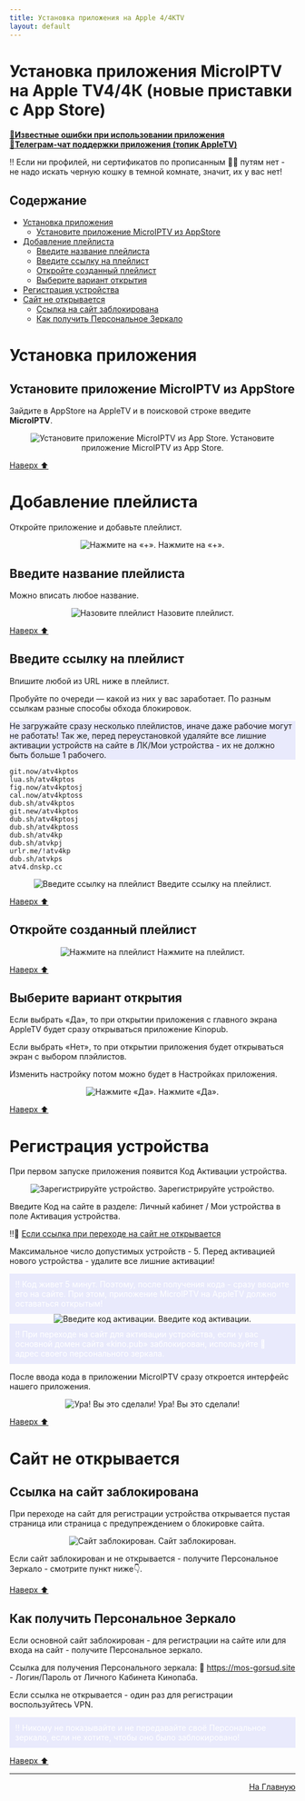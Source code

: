 ```yaml
---
title: Установка приложения на Apple 4/4КTV 
layout: default
---
```

# Установка приложения MicroIPTV на Apple TV4/4К (новые приставки с App Store)

<a href="" target="_blank" rel="noopener noreferrer">**🔗Известные ошибки при использовании приложения**</a>  
<a href="https://tg.kprtfm.com/" target="_blank" rel="noopener noreferrer">**🔗Телеграм-чат поддержки приложения (топик AppleTV)**</a>  


‼️ Если ни профилей, ни сертификатов по прописанным ☝🏼 путям нет - не надо искать черную кошку в темной комнате, значит, их у вас нет!

## Содержание
- [Установка приложения](#установка-приложения)
  - [Установите приложение MicroIPTV из AppStore](#установите-приложение-microiptv-из-appstore)
- [Добавление плейлиста](#добавление-плейлиста)
  - [Введите название плейлиста](#введите-название-плейлиста)
  - [Введите ссылку на плейлист](#введите-ссылку-на-плейлист)
  - [Откройте созданный плейлист](#откройте-созданный-плейлист)
  - [Выберите вариант открытия](#выберите-вариант-открытия)
- [Регистрация устройства](#регистрация-устройства)
- [Сайт не открывается](#сайт-не-открывается)
  - [Ссылка на сайт заблокирована](#ссылка-на-сайт-заблокирована)
  - [Как получить Персональное Зеркало](#как-получить-персональное-зеркало)

# Установка приложения

## Установите приложение MicroIPTV из AppStore

Зайдите в AppStore на AppleTV и в поисковой строке введите **MicroIPTV**.
<div style="text-align: center;">
  <img src="https://lazykpub.github.io/Lazykpub/assets/images/micro_install_01.png" alt="Установите приложение MicroIPTV из App Store." style="max-width: 100%; height: auto; cursor: pointer;" onclick="this.style.maxWidth = this.style.maxWidth === '100%' ? '100vw' : '100%';">
Установите приложение MicroIPTV из App Store.
</div>

[Наверх ⬆️](#содержание)

# Добавление плейлиста

Откройте приложение и добавьте плейлист.
<div style="text-align: center;">
  <img src="https://lazykpub.github.io/Lazykpub/assets/images/micro_install_02.png" alt="Нажмите на «+»." style="max-width: 100%; height: auto; cursor: pointer;" onclick="this.style.maxWidth = this.style.maxWidth === '100%' ? '100vw' : '100%';">
Нажмите на «+».
</div>


## Введите название плейлиста

Можно вписать любое название.
<div style="text-align: center;">
  <img src="https://lazykpub.github.io/Lazykpub/assets/images/micro_install_03.png" alt="Назовите плейлист" style="max-width: 100%; height: auto; cursor: pointer;" onclick="this.style.maxWidth = this.style.maxWidth === '100%' ? '100vw' : '100%';">
Назовите плейлист.
</div>

[Наверх ⬆️](#содержание)

## Введите ссылку на плейлист

Впишите любой из URL ниже в плейлист.

Пробуйте по очереди — какой из них у вас заработает. По разным ссылкам разные способы обхода блокировок.

<div style="background-color: #E9EAFC; color: "black"; padding: 10px;">
Не загружайте сразу несколько плейлистов, иначе даже рабочие могут не работать! Так же, перед переустановкой удаляйте все лишние активации устройств на сайте в ЛК/Мои устройства - их не должно быть больше 1 рабочего.
</div>  

```
git.now/atv4kptos
lua.sh/atv4kptos
fig.now/atv4kptosj
cal.now/atv4kptoss
dub.sh/atv4kptos
git.new/atv4kptos
dub.sh/atv4kptosj
dub.sh/atv4kptoss
dub.sh/atv4kp
dub.sh/atvkpj
urlr.me/!atv4kp
dub.sh/atvkps
atv4.dnskp.cc
```
<div style="text-align: center;">
  <img src="https://lazykpub.github.io/Lazykpub/assets/images/micro_install_04.png" alt="Введите ссылку на плейлист" style="max-width: 100%; height: auto; cursor: pointer;" onclick="this.style.maxWidth = this.style.maxWidth === '100%' ? '100vw' : '100%';">
Введите ссылку на плейлист.
</div>


[Наверх ⬆️](#содержание)

## Откройте созданный плейлист
<div style="text-align: center;">
  <img src="https://lazykpub.github.io/Lazykpub/assets/images/micro_install_05.png" alt="Нажмите на плейлист" style="max-width: 100%; height: auto; cursor: pointer;" onclick="this.style.maxWidth = this.style.maxWidth === '100%' ? '100vw' : '100%';">
Нажмите на плейлист.
</div>


[Наверх ⬆️](#содержание)

## Выберите вариант открытия

Если выбрать «Да», то при открытии приложения с главного экрана AppleTV будет сразу открываться приложение Kinopub.

Если выбрать «Нет», то при открытии приложения будет открываться экран с выбором плэйлистов.

Изменить настройку потом можно будет в Настройках приложения.
<div style="text-align: center;">
  <img src="https://lazykpub.github.io/Lazykpub/assets/images/micro_install_06.png" alt="Нажмите «Да»." style="max-width: 100%; height: auto; cursor: pointer;" onclick="this.style.maxWidth = this.style.maxWidth === '100%' ? '100vw' : '100%';">
Нажмите «Да».
</div>


[Наверх ⬆️](#содержание)

# Регистрация устройства

При первом запуске приложения появится Код Активации устройства.
<div style="text-align: center;">
  <img src="https://lazykpub.github.io/Lazykpub/assets/images/micro_install_07.png" alt="Зарегистрируйте устройство." style="max-width: 100%; height: auto; cursor: pointer;" onclick="this.style.maxWidth = this.style.maxWidth === '100%' ? '100vw' : '100%';">
Зарегистрируйте устройство.
</div>

Введите Код на сайте в разделе: Личный кабинет / Мои устройства в поле Активация устройства.

‼️🔗 [Если ссылка при переходе на сайт не открывается](#сайт-не-открывается)

Максимальное число допустимых устройств - 5. Перед активацией нового устройства - удалите все лишние активации!

<div style="background-color: #E9EAFC; color: #ffffff; padding: 10px;">
‼️ Код живет 5 минут. Поэтому, после получения кода - сразу вводите его на сайте. При этом, приложение MicroIPTV на AppleTV должно оставаться открытым!
</div>
<div style="text-align: center;">
  <img src="https://lazykpub.github.io/Lazykpub/assets/images/micro_install_08.png" alt="Введите код активации." style="max-width: 100%; height: auto; cursor: pointer;" onclick="this.style.maxWidth = this.style.maxWidth === '100%' ? '100vw' : '100%';">
Введите код активации.
</div>

<div style="background-color: #E9EAFC; color: #ffffff; padding: 10px;">
  ‼️ При переходе на сайт для активации устройства, если у вас основной домен сайта «kino.pub» заблокирован, используйте 🔗 адрес своего персонального зеркала.
</div>

После ввода кода в приложении MicroIPTV сразу откроется интерфейс нашего приложения.
<div style="text-align: center;">
  <img src="https://lazykpub.github.io/Lazykpub/assets/images/micro_install_09.png" alt="Ура! Вы это сделали!" style="max-width: 100%; height: auto; cursor: pointer;" onclick="this.style.maxWidth = this.style.maxWidth === '100%' ? '100vw' : '100%';">
Ура! Вы это сделали!
</div>


[Наверх ⬆️](#содержание)

# Сайт не открывается

## Ссылка на сайт заблокирована

При переходе на сайт для регистрации устройства открывается пустая страница или страница с предупреждением о блокировке сайта.
<div style="text-align: center;">
  <img src="https://lazykpub.github.io/Lazykpub/assets/images/micro_install_10.jpeg" alt="Сайт заблокирован." style="max-width: 100%; height: auto; cursor: pointer;" onclick="this.style.maxWidth = this.style.maxWidth === '100%' ? '100vw' : '100%';">
Сайт заблокирован.
</div>

Если сайт заблокирован и не открывается - получите Персональное Зеркало - смотрите пункт ниже👇.

[Наверх ⬆️](#содержание)

## Как получить Персональное Зеркало

Если основной сайт заблокирован - для регистрации на сайте или для входа на сайт - получите Персональное зеркало.

Ссылка для получения Персонального зеркала: 🔗 <a href="https://mos-gorsud.site" target="_blank" rel="noopener noreferrer">https://mos-gorsud.site</a> - Логин/Пароль от Личного Кабинета Кинопаба.

Если ссылка не открывается - один раз для регистрации воспользуйтесь VPN.

<div style="background-color: #E9EAFC; color: #ffffff; padding: 10px;">
‼️ Никому не показывайте и не передавайте своё Персональное зеркало, если не хотите, чтобы оно было заблокировано!
</div>

[Наверх ⬆️](#содержание)



---
<p  align="right"><a href="https://lazykpub.github.io/Lazykpub">На Главную</a></p>
